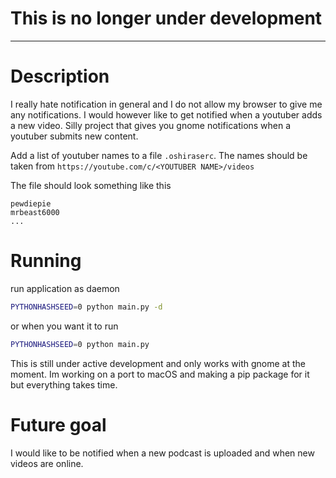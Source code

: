 # This is no longer under development

------

# Description

I really hate notification in general and I do not allow my browser to give me any notifications. I would however like to get notified when a youtuber adds a new video.
Silly project that gives you gnome notifications when a youtuber submits new content.

Add a list of youtuber names to a file `.oshiraserc`. The names should be taken from `https://youtube.com/c/<YOUTUBER NAME>/videos`

The file should look something like this

```
pewdiepie
mrbeast6000
...
```

# Running

run application as daemon

```sh
PYTHONHASHSEED=0 python main.py -d
```

or when you want it to run

```sh
PYTHONHASHSEED=0 python main.py
```

This is still under active development and only works with gnome at the moment. Im working on a port to macOS and making a pip package for it but everything takes time.

# Future goal

I would like to be notified when a new podcast is uploaded and when new videos are online.
